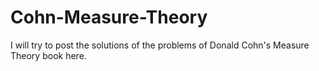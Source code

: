 # Cohn-Measure-Theory

I will try to post the solutions of the problems of Donald Cohn's Measure Theory book here.
